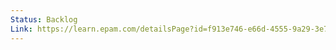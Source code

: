 ```yaml
---
Status: Backlog
Link: https://learn.epam.com/detailsPage?id=f913e746-e66d-4555-9a29-3e7467a23d0c
---
```

